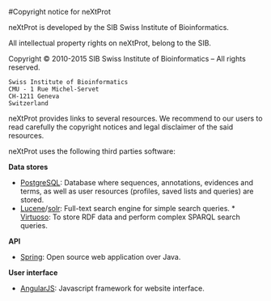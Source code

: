 #Copyright notice for neXtProt

neXtProt is developed by the SIB Swiss Institute of Bioinformatics. 

All intellectual property rights on neXtProt, belong to the SIB.

Copyright &copy; 2010-2015 SIB Swiss Institute of Bioinformatics – All rights reserved.

```
Swiss Institute of Bioinformatics
CMU - 1 Rue Michel-Servet
CH-1211 Geneva
Switzerland
```

neXtProt provides links to several resources. We recommend to our users to read carefully the copyright notices and legal disclaimer of the said resources. 

neXtProt uses the following third parties software:

**Data stores**

* [PostgreSQL](http://www.postgresql.org): Database where sequences, annotations, evidences and terms, as well as user resources (profiles, saved lists and queries) are stored.
* [Lucene](http://lucene.apache.org)/[solr](http://lucene.apache.org/solr): Full-text search engine for simple search queries. * [Virtuoso](http://virtuoso.openlinksw.com): To store RDF data and perform complex SPARQL search queries.

**API**

* [Spring](http://spring.io): Open source web application over Java. 

**User interface**

* [AngularJS](https://angularjs.org/): Javascript framework for website interface. 
